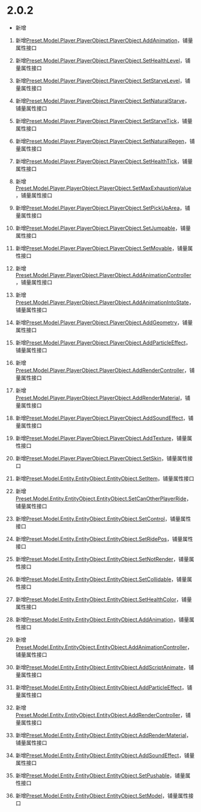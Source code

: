 # 2.0.2

- 新增

1. 新增[Preset.Model.Player.PlayerObject.PlayerObject.AddAnimation](../预设对象/预设/玩家对象PlayerObject.md#addanimation)，铺量属性接口<!--by OOP-->

1. 新增[Preset.Model.Player.PlayerObject.PlayerObject.SetHealthLevel](../预设对象/预设/玩家对象PlayerObject.md#sethealthlevel)，铺量属性接口<!--by OOP-->

1. 新增[Preset.Model.Player.PlayerObject.PlayerObject.SetStarveLevel](../预设对象/预设/玩家对象PlayerObject.md#setstarvelevel)，铺量属性接口<!--by OOP-->

1. 新增[Preset.Model.Player.PlayerObject.PlayerObject.SetNaturalStarve](../预设对象/预设/玩家对象PlayerObject.md#setnaturalstarve)，铺量属性接口<!--by OOP-->

1. 新增[Preset.Model.Player.PlayerObject.PlayerObject.SetStarveTick](../预设对象/预设/玩家对象PlayerObject.md#setstarvetick)，铺量属性接口<!--by OOP-->

1. 新增[Preset.Model.Player.PlayerObject.PlayerObject.SetNaturalRegen](../预设对象/预设/玩家对象PlayerObject.md#setnaturalregen)，铺量属性接口<!--by OOP-->

1. 新增[Preset.Model.Player.PlayerObject.PlayerObject.SetHealthTick](../预设对象/预设/玩家对象PlayerObject.md#sethealthtick)，铺量属性接口<!--by OOP-->

1. 新增[Preset.Model.Player.PlayerObject.PlayerObject.SetMaxExhaustionValue](../预设对象/预设/玩家对象PlayerObject.md#setmaxexhaustionvalue)，铺量属性接口<!--by OOP-->

1. 新增[Preset.Model.Player.PlayerObject.PlayerObject.SetPickUpArea](../预设对象/预设/玩家对象PlayerObject.md#setpickuparea)，铺量属性接口<!--by OOP-->

1. 新增[Preset.Model.Player.PlayerObject.PlayerObject.SetJumpable](../预设对象/预设/玩家对象PlayerObject.md#setjumpable)，铺量属性接口<!--by OOP-->

1. 新增[Preset.Model.Player.PlayerObject.PlayerObject.SetMovable](../预设对象/预设/玩家对象PlayerObject.md#setmovable)，铺量属性接口<!--by OOP-->

1. 新增[Preset.Model.Player.PlayerObject.PlayerObject.AddAnimationController](../预设对象/预设/玩家对象PlayerObject.md#addanimationcontroller)，铺量属性接口<!--by OOP-->

1. 新增[Preset.Model.Player.PlayerObject.PlayerObject.AddAnimationIntoState](../预设对象/预设/玩家对象PlayerObject.md#addanimationintostate)，铺量属性接口<!--by OOP-->

1. 新增[Preset.Model.Player.PlayerObject.PlayerObject.AddGeometry](../预设对象/预设/玩家对象PlayerObject.md#addgeometry)，铺量属性接口<!--by OOP-->

1. 新增[Preset.Model.Player.PlayerObject.PlayerObject.AddParticleEffect](../预设对象/预设/玩家对象PlayerObject.md#addparticleeffect)，铺量属性接口<!--by OOP-->

1. 新增[Preset.Model.Player.PlayerObject.PlayerObject.AddRenderController](../预设对象/预设/玩家对象PlayerObject.md#addrendercontroller)，铺量属性接口<!--by OOP-->

1. 新增[Preset.Model.Player.PlayerObject.PlayerObject.AddRenderMaterial](../预设对象/预设/玩家对象PlayerObject.md#addrendermaterial)，铺量属性接口<!--by OOP-->

1. 新增[Preset.Model.Player.PlayerObject.PlayerObject.AddSoundEffect](../预设对象/预设/玩家对象PlayerObject.md#addsoundeffect)，铺量属性接口<!--by OOP-->

1. 新增[Preset.Model.Player.PlayerObject.PlayerObject.AddTexture](../预设对象/预设/玩家对象PlayerObject.md#addtexture)，铺量属性接口<!--by OOP-->

1. 新增[Preset.Model.Player.PlayerObject.PlayerObject.SetSkin](../预设对象/预设/玩家对象PlayerObject.md#setskin)，铺量属性接口<!--by OOP-->

1. 新增[Preset.Model.Entity.EntityObject.EntityObject.SetItem](../预设对象/预设/实体对象EntityObject.md#setitem)，铺量属性接口<!--by OOP-->

1. 新增[Preset.Model.Entity.EntityObject.EntityObject.SetCanOtherPlayerRide](../预设对象/预设/实体对象EntityObject.md#setcanotherplayerride)，铺量属性接口<!--by OOP-->

1. 新增[Preset.Model.Entity.EntityObject.EntityObject.SetControl](../预设对象/预设/实体对象EntityObject.md#setcontrol)，铺量属性接口<!--by OOP-->

1. 新增[Preset.Model.Entity.EntityObject.EntityObject.SetRidePos](../预设对象/预设/实体对象EntityObject.md#setridepos)，铺量属性接口<!--by OOP-->

1. 新增[Preset.Model.Entity.EntityObject.EntityObject.SetNotRender](../预设对象/预设/实体对象EntityObject.md#setnotrender)，铺量属性接口<!--by OOP-->

1. 新增[Preset.Model.Entity.EntityObject.EntityObject.SetCollidable](../预设对象/预设/实体对象EntityObject.md#setcollidable)，铺量属性接口<!--by OOP-->

1. 新增[Preset.Model.Entity.EntityObject.EntityObject.SetHealthColor](../预设对象/预设/实体对象EntityObject.md#sethealthcolor)，铺量属性接口<!--by OOP-->

1. 新增[Preset.Model.Entity.EntityObject.EntityObject.AddAnimation](../预设对象/预设/实体对象EntityObject.md#addanimation)，铺量属性接口<!--by OOP-->

1. 新增[Preset.Model.Entity.EntityObject.EntityObject.AddAnimationController](../预设对象/预设/实体对象EntityObject.md#addanimationcontroller)，铺量属性接口<!--by OOP-->

1. 新增[Preset.Model.Entity.EntityObject.EntityObject.AddScriptAnimate](../预设对象/预设/实体对象EntityObject.md#addscriptanimate)，铺量属性接口<!--by OOP-->

1. 新增[Preset.Model.Entity.EntityObject.EntityObject.AddParticleEffect](../预设对象/预设/实体对象EntityObject.md#addparticleeffect)，铺量属性接口<!--by OOP-->

1. 新增[Preset.Model.Entity.EntityObject.EntityObject.AddRenderController](../预设对象/预设/实体对象EntityObject.md#addrendercontroller)，铺量属性接口<!--by OOP-->

1. 新增[Preset.Model.Entity.EntityObject.EntityObject.AddRenderMaterial](../预设对象/预设/实体对象EntityObject.md#addrendermaterial)，铺量属性接口<!--by OOP-->

1. 新增[Preset.Model.Entity.EntityObject.EntityObject.AddSoundEffect](../预设对象/预设/实体对象EntityObject.md#addsoundeffect)，铺量属性接口<!--by OOP-->

1. 新增[Preset.Model.Entity.EntityObject.EntityObject.SetPushable](../预设对象/预设/实体对象EntityObject.md#setpushable)，铺量属性接口<!--by OOP-->

1. 新增[Preset.Model.Entity.EntityObject.EntityObject.SetModel](../预设对象/预设/实体对象EntityObject.md#setmodel)，铺量属性接口<!--by OOP-->

